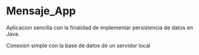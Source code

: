 # Mensaje_App

Aplicacion sencilla con la finalidad de implementar persistencia de datos en Java.

Conexion simple con la base de datos de un servidor local
